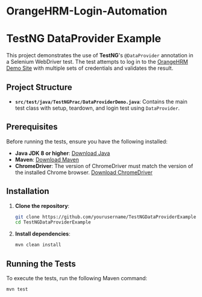 # OrangeHRM-Login-Automation
# TestNG DataProvider Example

This project demonstrates the use of **TestNG**'s `@DataProvider` annotation in a Selenium WebDriver test. The test attempts to log in to the [OrangeHRM Demo Site](https://opensource-demo.orangehrmlive.com) with multiple sets of credentials and validates the result.

## Project Structure

- **`src/test/java/TestNGPrac/DataProviderDemo.java`**: Contains the main test class with setup, teardown, and login test using `DataProvider`.

## Prerequisites

Before running the tests, ensure you have the following installed:

- **Java JDK 8 or higher**: [Download Java](https://www.oracle.com/java/technologies/javase-jdk8-downloads.html)
- **Maven**: [Download Maven](https://maven.apache.org/download.cgi)
- **ChromeDriver**: The version of ChromeDriver must match the version of the installed Chrome browser. [Download ChromeDriver](https://sites.google.com/a/chromium.org/chromedriver/downloads)

## Installation

1. **Clone the repository**:
    ```bash
    git clone https://github.com/yourusername/TestNGDataProviderExample.git
    cd TestNGDataProviderExample
    ```

2. **Install dependencies**:
    ```bash
    mvn clean install
    ```

## Running the Tests

To execute the tests, run the following Maven command:

```bash
mvn test
